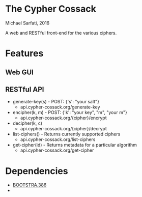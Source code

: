 # The Cypher Cossack
Michael Sarfati, 2016

A web and RESTful front-end for the various ciphers.

# Features
## Web GUI

## RESTful API
- generate-key(s) - POST: {'s': "your salt"}
    - api.cypher-cossack.org/generate-key
- encipher(k, m) - POST: {'k': "your key", "m", "your m"}
    - api.cypher-cossack.org/{cipher}/encrypt
- decipher(k, c)
    - api.cypher-cossack.org/{cipher}/decrypt
- list-ciphers() - Returns currently supported ciphers
    - api.cypher-cossack.org/list-ciphers
- get-cipher(id) - Returns metadata for a particular algorithm
    - api.cypher-cossack.org/get-cipher

# Dependencies
* [BOOTSTRA.386](https://github.com/kristopolous/BOOTSTRA.386)
* 